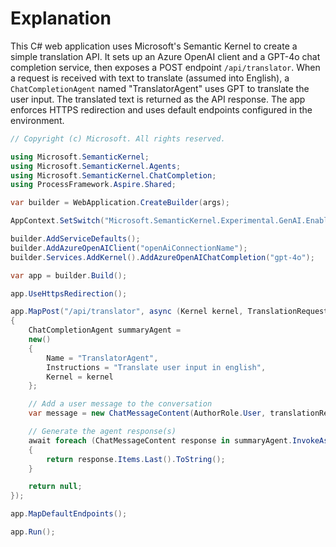 # Explanation
This C# web application uses Microsoft's Semantic Kernel to create a simple translation API. It sets up an Azure OpenAI client and a GPT-4o chat completion service, then exposes a POST endpoint `/api/translator`. When a request is received with text to translate (assumed into English), a `ChatCompletionAgent` named "TranslatorAgent" uses GPT to translate the user input. The translated text is returned as the API response. The app enforces HTTPS redirection and uses default endpoints configured in the environment.

```csharp
// Copyright (c) Microsoft. All rights reserved.

using Microsoft.SemanticKernel;
using Microsoft.SemanticKernel.Agents;
using Microsoft.SemanticKernel.ChatCompletion;
using ProcessFramework.Aspire.Shared;

var builder = WebApplication.CreateBuilder(args);

AppContext.SetSwitch("Microsoft.SemanticKernel.Experimental.GenAI.EnableOTelDiagnosticsSensitive", true);

builder.AddServiceDefaults();
builder.AddAzureOpenAIClient("openAiConnectionName");
builder.Services.AddKernel().AddAzureOpenAIChatCompletion("gpt-4o");

var app = builder.Build();

app.UseHttpsRedirection();

app.MapPost("/api/translator", async (Kernel kernel, TranslationRequest translationRequest) =>
{
    ChatCompletionAgent summaryAgent =
    new()
    {
        Name = "TranslatorAgent",
        Instructions = "Translate user input in english",
        Kernel = kernel
    };

    // Add a user message to the conversation
    var message = new ChatMessageContent(AuthorRole.User, translationRequest.TextToTranslate);

    // Generate the agent response(s)
    await foreach (ChatMessageContent response in summaryAgent.InvokeAsync(message).ConfigureAwait(false))
    {
        return response.Items.Last().ToString();
    }

    return null;
});

app.MapDefaultEndpoints();

app.Run();
```
